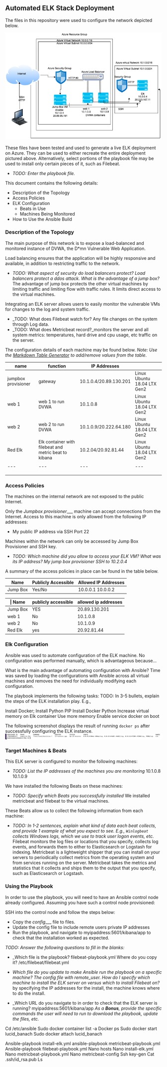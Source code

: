 ## Automated ELK Stack Deployment

The files in this repository were used to configure the network depicted below.

![Elk Diagram](https://github.com/kris10ro/ELk-Project/blob/main/diagrams/_mxfile%20host%3D_www.draw.io_%20modified%3D_2020-02-26T02_37_49.440Z_%20agent%3D_Mozilla_5.0%20(Windows%20NT%2010.0%3B%20Win64%3B%20x64)%20AppleWebKit_537.36%20(KHTML%2C%20like%20Gecko)%20Chrome_79.0.3945.130%20Safari_537.36_%20etag%3D_i2dBWq1z0HM-VBo94Bpm_%20version%3D_12.7.6_%20type%3D_de.png)

These files have been tested and used to generate a live ELK deployment on Azure. They can be used to either recreate the entire deployment pictured above. Alternatively, select portions of the playbook file may be used to install only certain pieces of it, such as Filebeat.

  - _TODO: Enter the playbook file._

This document contains the following details:
- Description of the Topology
- Access Policies
- ELK Configuration
  - Beats in Use
  - Machines Being Monitored
- How to Use the Ansible Build


### Description of the Topology

The main purpose of this network is to expose a load-balanced and monitored instance of DVWA, the D*mn Vulnerable Web Application.

Load balancing ensures that the application will be highly responsive and available, in addition to restricting traffic to the network.
- _TODO: What aspect of security do load balancers protect? Load balancers protect a ddos attack. What is the advantage of a jump box?_ The advantage of jump box protects the other virtual machines by limiting traffic and limiting flow with traffic rules. It limits direct access to the virtual machines. 

Integrating an ELK server allows users to easily monitor the vulnerable VMs for changes to the log and system traffic.
- _TODO: What does Filebeat watch for? Any file changes on the system through Log data.
- _TODO: What does Metricbeat record?_monitors the server and all system metrics: temperatures, hard drive and cpu usage, etc traffic on the server. 

The configuration details of each machine may be found below.
_Note: Use the [Markdown Table Generator](http://www.tablesgenerator.com/markdown_tables) to add/remove values from the table_.

| name                | function                                              | IP Addresses           |                             |
|---------------------|-------------------------------------------------------|------------------------|-----------------------------|
| jumpbox provisioner | gateway                                               | 10.1.0.4/20.89.130.201 | Linux Ubuntu 18.04 LTX Gen2 |
| web 1               | web 1 to run DVWA                                     | 10.1.0.8               | Linux Ubuntu 18.04 LTX Gen2 |
| web 2               | web 2 to run DVWA                                     | 10.1.0.9/20.222.64.180 | Linux Ubuntu 18.04 LTX Gen2 |
| Red Elk             | Elk container with filebeat and metric beat to kibana | 10.2.04/20.92.81.44    | Linux Ubuntu 18.04 LTX Gen2
|   |   |   |   |   |
|---|---|---|---|---|
|   |   |   |   |   |
|   |   |   |   |   |
|   |   |   |   |   |


### Access Policies

The machines on the internal network are not exposed to the public Internet. 

Only the _Jumpbox provisioner____ machine can accept connections from the Internet. Access to this machine is only allowed from the following IP addresses:
- My public IP address via SSH Port 22

Machines within the network can only be accessed by Jump Box Provisioner and SSH key.
- _TODO: Which machine did you allow to access your ELK VM? What was its IP address?
My jump box provisioner SSH to 10.2.0.4_

A summary of the access policies in place can be found in the table below.

| Name     | Publicly Accessible | Allowed IP Addresses |
|----------|---------------------|----------------------|
| Jump Box | Yes/No              | 10.0.0.1 10.0.0.2    |

| \| Name      | publicly accessible | allowed ip addresses |
|--------------|---------------------|----------------------|
| Jump Box     | YES                 | 20.89.130.201        |
| web 1        | No                  | 10.1.0.8             |
| web 2        | No                  | 10.1.0.9             |
| Red Elk      | yes                 | 20.92.81.44          |

### Elk Configuration

Ansible was used to automate configuration of the ELK machine. No configuration was performed manually, which is advantageous because...

What is the main advantage of automating configuration with Ansible? Time was saved by loading the configurations with Ansible across all virtual machines and removes the need for individually modifying each configuration. 

The playbook implements the following tasks:
TODO: In 3-5 bullets, explain the steps of the ELK installation play. E.g.,

Install Docker;
Install Python PIP
Install Docker Python
Increase virtual memory on Elk container 
Use more memory
Enable service docker on boot



The following screenshot displays the result of running `docker ps` after successfully configuring the ELK instance.
![screenshot dockerps](https://github.com/kris10ro/ELk-Project/blob/main/diagrams/Screen%20Shot%202022-05-15%20at%204.07.32%20PM.png)


### Target Machines & Beats
This ELK server is configured to monitor the following machines:
- _TODO: List the IP addresses of the machines you are monitoring_
10.1.0.8
10.1.0.9

We have installed the following Beats on these machines:
- _TODO: Specify which Beats you successfully installed_
We installed metricbeat and filebeat to the virtual machines.

These Beats allow us to collect the following information from each machine:
- _TODO: In 1-2 sentences, explain what kind of data each beat collects, and provide 1 example of what you expect to see. E.g., `Winlogbeat` collects Windows logs, which we use to track user logon events, etc._
Filebeat monitors the log files or locations that you specify, collects log events, and forwards them to either to Elasticsearch or Logstash for indexing.
Metricbeat is a lightweight shipper that you can install on your servers to periodically collect metrics from the operating system and from services running on the server. Metricbeat takes the metrics and statistics that it collects and ships them to the output that you specify, such as Elasticsearch or Logstash.



### Using the Playbook
In order to use the playbook, you will need to have an Ansible control node already configured. Assuming you have such a control node provisioned: 

SSH into the control node and follow the steps below:
- Copy the _config____ file to files.
- Update the config file to include remote users private IP addresses
- Run the playbook, and navigate to myipaddress:5601/kibana/app to check that the installation worked as expected.

_TODO: Answer the following questions to fill in the blanks:_
- _Which file is the playbook? filebeat-playbook.yml Where do you copy it? /etc/filebeat/filebeat.yml
- _Which file do you update to make Ansible run the playbook on a specific machine? The config file with remote_user. 
How do I specify which machine to install the ELK server on versus which to install Filebeat on?_ by specifying the IP addresses for the install, the machine knows where to do the install. 

- _Which URL do you navigate to in order to check that the ELK server is running?
myipaddress:5601/kibana/app
_As a **Bonus**, provide the specific commands the user will need to run to download the playbook, update the files, etc._

Cd /etc/ansible
Sudo docker container list -a
Docker ps
Sudo docker start lucid_banach
Sudo docker attach lucid_banach

Ansible-playbook install-elk.yml
ansible-playbook metricbeat-playbook.yml
Ansible-playbook filebeat-playbook.yml
Nano hosts
Nano install-elk.yml
Nano metricbeat-playbook.yml
Nano metricbeat-config
Ssh key-gen
Cat .ssh/id_rsa.pub
Ls

